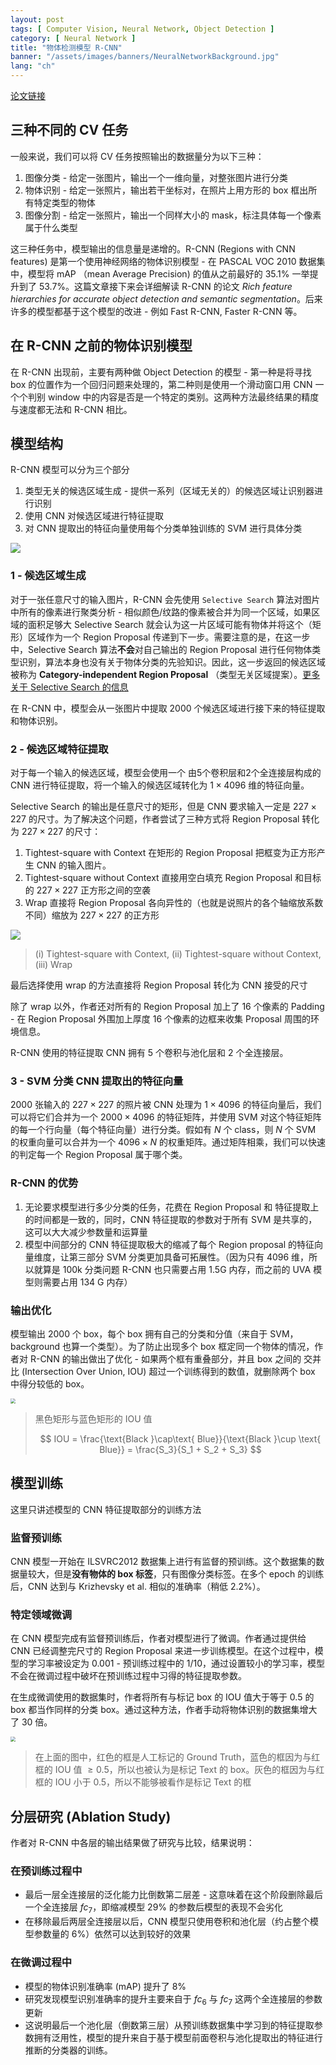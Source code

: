 ```yaml
---
layout: post
tags: [ Computer Vision, Neural Network, Object Detection ]
category: [ Neural Network ]
title: "物体检测模型 R-CNN"
banner: "/assets/images/banners/NeuralNetworkBackground.jpg"
lang: "ch"
---
```


[论文链接](https://arxiv.org/pdf/1311.2524v5.pdf "card")

## 三种不同的 CV 任务

一般来说，我们可以将 CV 任务按照输出的数据量分为以下三种：

1. 图像分类 - 给定一张图片，输出一个一维向量，对整张图片进行分类
2. 物体识别 - 给定一张照片，输出若干坐标对，在照片上用方形的 box 框出所有特定类型的物体
3. 图像分割 - 给定一张照片，输出一个同样大小的 mask，标注具体每一个像素属于什么类型

这三种任务中，模型输出的信息量是递增的。R-CNN (Regions with CNN features) 是第一个使用神经网络的物体识别模型 - 在 PASCAL VOC 2010 数据集中，模型将 mAP （mean Average Precision) 的值从之前最好的 $35.1\%$ 一举提升到了 $53.7\%$。这篇文章接下来会详细解读 R-CNN 的论文 *Rich feature hierarchies for accurate object detection and semantic segmentation*。后来许多的模型都基于这个模型的改进 - 例如 Fast R-CNN, Faster R-CNN 等。

## 在 R-CNN 之前的物体识别模型

在 R-CNN 出现前，主要有两种做 Object Detection 的模型 - 第一种是将寻找 box 的位置作为一个回归问题来处理的，第二种则是使用一个滑动窗口用 CNN 一个个判别 window 中的内容是否是一个特定的类别。这两种方法最终结果的精度与速度都无法和 R-CNN 相比。

## 模型结构

R-CNN 模型可以分为三个部分

1. 类型无关的候选区域生成 - 提供一系列（区域无关的）的候选区域让识别器进行识别
2. 使用 CNN 对候选区域进行特征提取
3. 对 CNN 提取出的特征向量使用每个分类单独训练的 SVM 进行具体分类

![](http://markdown-img-1304853431.cosgz.myqcloud.com/20210503170528.png)

### 1 - 候选区域生成

对于一张任意尺寸的输入图片，R-CNN 会先使用 `Selective Search` 算法对图片中所有的像素进行聚类分析 - 相似颜色/纹路的像素被合并为同一个区域，如果区域的面积足够大 Selective Search 就会认为这一片区域可能有物体并将这个（矩形）区域作为一个 Region Proposal 传递到下一步。需要注意的是，在这一步中，Selective Search 算法**不会**对自己输出的 Region Proposal 进行任何物体类型识别，算法本身也没有关于物体分类的先验知识。因此，这一步返回的候选区域被称为 **Category-independent Region Proposal** （类型无关区域提案）。[更多关于 Selective Search 的信息](https://learnopencv.com/selective-search-for-object-detection-cpp-python/)

在 R-CNN 中，模型会从一张图片中提取 2000 个候选区域进行接下来的特征提取和物体识别。

### 2 - 候选区域特征提取

对于每一个输入的候选区域，模型会使用一个 由5个卷积层和2个全连接层构成的 CNN 进行特征提取，将一个输入的候选区域转化为 $1\times 4096$ 维的特征向量。

Selective Search 的输出是任意尺寸的矩形，但是 CNN 要求输入一定是 $227\times 227$ 的尺寸。为了解决这个问题，作者尝试了三种方式将 Region Proposal 转化为 $227\times 227$ 的尺寸：

1. Tightest-square with Context 在矩形的 Region Proposal 把框变为正方形产生 CNN 的输入图片。
2. Tightest-square without Context 直接用空白填充 Region Proposal 和目标的 $227 \times 227$ 正方形之间的空袭
3. Wrap 直接将 Region Proposal 各向异性的（也就是说照片的各个轴缩放系数不同）缩放为 $227\times 227$ 的正方形

![](https://gitee.com/MarkYutianChen/mark-markdown-imagebed/raw/master/20210503155519.png)

> (i) Tightest-square with Context, (ii) Tightest-square without Context, (iii) Wrap

最后选择使用 wrap 的方法直接将 Region Proposal 转化为 CNN 接受的尺寸

除了 wrap 以外，作者还对所有的 Region Proposal 加上了 16 个像素的 Padding - 在 Region Proposal 外围加上厚度 16 个像素的边框来收集 Proposal 周围的环境信息。

R-CNN 使用的特征提取 CNN 拥有 5 个卷积与池化层和 2 个全连接层。

### 3 - SVM 分类 CNN 提取出的特征向量

2000 张输入的 $227\times 227$ 的照片被 CNN 处理为 $1\times 4096$ 的特征向量后，我们可以将它们合并为一个 $2000\times 4096$ 的特征矩阵，并使用 SVM 对这个特征矩阵的每一个行向量（每个特征向量）进行分类。假如有 $N$ 个 class，则 $N$ 个 SVM 的权重向量可以合并为一个 $4096 \times N$ 的权重矩阵。通过矩阵相乘，我们可以快速的判定每一个 Region Proposal 属于哪个类。

### R-CNN 的优势

1. 无论要求模型进行多少分类的任务，花费在 Region Proposal 和 特征提取上的时间都是一致的，同时，CNN 特征提取的参数对于所有 SVM 是共享的，这可以大大减少参数量和运算量
2. 模型中间部分的 CNN 特征提取极大的缩减了每个 Region proposal 的特征向量维度，让第三部分 SVM 分类更加具备可拓展性。（因为只有 4096 维，所以就算是 100k 分类问题 R-CNN 也只需要占用 1.5G 内存，而之前的 UVA 模型则需要占用 134 G 内存）

### 输出优化

模型输出 2000 个 box，每个 box 拥有自己的分类和分值（来自于 SVM， background 也算一个类型）。为了防止出现多个 box 框定同一个物体的情况，作者对 R-CNN 的输出做出了优化 - 如果两个框有重叠部分，并且 box 之间的 交并比 (Intersection Over Union, IOU) 超过一个训练得到的数值，就删除两个 box 中得分较低的 box。

<img src="http://markdown-img-1304853431.cosgz.myqcloud.com/20210503175210.png" style="zoom:50%;" />

> 黑色矩形与蓝色矩形的 IOU 值
>
> $$
> IOU = \frac{\text{Black }\cap\text{ Blue}}{\text{Black }\cup \text{ Blue}} = \frac{S_3}{S_1 + S_2 + S_3}
> $$
> 

## 模型训练

这里只讲述模型的 CNN 特征提取部分的训练方法

### 监督预训练

CNN 模型一开始在 ILSVRC2012 数据集上进行有监督的预训练。这个数据集的数据量较大，但是**没有物体的 box 标签**，只有图像分类标签。在多个 epoch 的训练后，CNN 达到与 Krizhevsky et al. 相似的准确率（稍低 $2.2\%$）。

### 特定领域微调

在 CNN 模型完成有监督预训练后，作者对模型进行了微调。作者通过提供给 CNN 已经调整完尺寸的 Region Proposal 来进一步训练模型。在这个过程中，模型的学习率被设定为 $0.001$ - 预训练过程中的 $1/10$，通过设置较小的学习率，模型不会在微调过程中破坏在预训练过程中习得的特征提取参数。

在生成微调使用的数据集时，作者将所有与标记 box 的 IOU 值大于等于 0.5 的 box 都当作同样的分类 box。通过这种方法，作者手动将物体识别的数据集增大了 30 倍。

<img src="http://markdown-img-1304853431.cosgz.myqcloud.com/20210503174559.png" style="zoom:50%;" />

> 在上面的图中，红色的框是人工标记的 Ground Truth，蓝色的框因为与红框的 IOU 值 $\geq 0.5$，所以也被认为是标记 Text 的 box。灰色的框因为与红框的 IOU 小于 0.5，所以不能够被看作是标记 Text 的框

## 分层研究 (Ablation Study)

作者对 R-CNN 中各层的输出结果做了研究与比较，结果说明：

### 在预训练过程中

* 最后一层全连接层的泛化能力比倒数第二层差 - 这意味着在这个阶段删除最后一个全连接层 $fc_7$，即缩减模型 $29\%$ 的参数后模型的表现不会劣化
* 在移除最后两层全连接层以后，CNN 模型只使用卷积和池化层（约占整个模型参数量的 $6\%$）依然可以达到较好的效果

### 在微调过程中

* 模型的物体识别准确率 (mAP) 提升了 $8\%$
* 研究发现模型识别准确率的提升主要来自于 $fc_6$ 与 $fc_7$ 这两个全连接层的参数更新
* 这说明最后一个池化层（倒数第三层）从预训练数据集中学习到的特征提取参数拥有泛用性，模型的提升来自于基于模型前面卷积与池化提取出的特征进行推断的分类器的训练。
